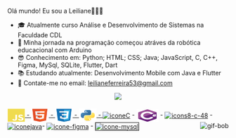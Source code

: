 Olá mundo! Eu sou a Leiliane👋🏻💜

- 🎓 Atualmente curso Análise e Desenvolvimento de Sistemas na Faculdade CDL
- 🤖 Minha jornada na programação começou atráves da robótica educacional com Arduino
- 😎 Conhecimento em: Python; HTML; CSS; Java; JavaScript, C, C++, Figma, MySql, SQLite, Flutter, Dart
- 📚 Estudando atualmente: Desenvolvimento Mobile com Java e Flutter
- 📩 Contate-me no email: leilianeferreira53@gmail.com

<div align="center">
  <a href="https://github.com/LeiliFerreira"> 
  <img height="190em" src="https://github-readme-stats.vercel.app/api/top-langs/?username=LeiliFerreira&layout=compact&langs_count=7&theme=jolly"/>
</div>
  
<div style="display: inline_block"><br>
  <img align="center" height="30" width="40" src="https://raw.githubusercontent.com/devicons/devicon/master/icons/javascript/javascript-plain.svg"> -
  <img align="center" height="30" width="40" src="https://raw.githubusercontent.com/devicons/devicon/master/icons/html5/html5-original.svg"> -
  <img align="center" height="30" width="40" src="https://raw.githubusercontent.com/devicons/devicon/master/icons/css3/css3-original.svg"> -
  <img align="center" height="30" width="40" src="https://raw.githubusercontent.com/devicons/devicon/master/icons/python/python-original.svg"> -
  <a href="https://imgbb.com/"><img src="https://i.ibb.co/1z6Zhb0/iconeC.png" alt="iconeC" border="0" img align="center" height="30" width="40"></a> -
  <img align="center" src="https://raw.githubusercontent.com/devicons/devicon/master/icons/csharp/csharp-original.svg" height="29" width="50">  -
  <a href="https://imgbb.com/"><img src="https://i.ibb.co/3BMKK8k/icons8-c-48.png" alt="icons8-c-48" border="0" img align="center" height="30" width="40"></a>  -
  <a href="https://imgbb.com/"><img src="https://i.ibb.co/vXdzJKp/iconejava.png" alt="iconejava" border="0" img align="center" height="40" width="50"></a>-
  <a href="https://imgbb.com/"><img src="https://i.ibb.co/th4XDFz/icone-figma.png" alt="icone-figma" border="0" img align="center" height="30" width="30"></a> -
  <a href="https://imgbb.com/"><img src="https://i.ibb.co/s6s8nM8/icone-mysql.png" alt="icone-mysql" alt="icone-figma" border="1" img align="center" height="32" width="32"> </a>
  <a href="https://imgbb.com/"><img src="https://i.ibb.co/ctzCftY/gif-bob.gif" alt="gif-bob" border="0" img align="right" ></a>
</div> 

##
